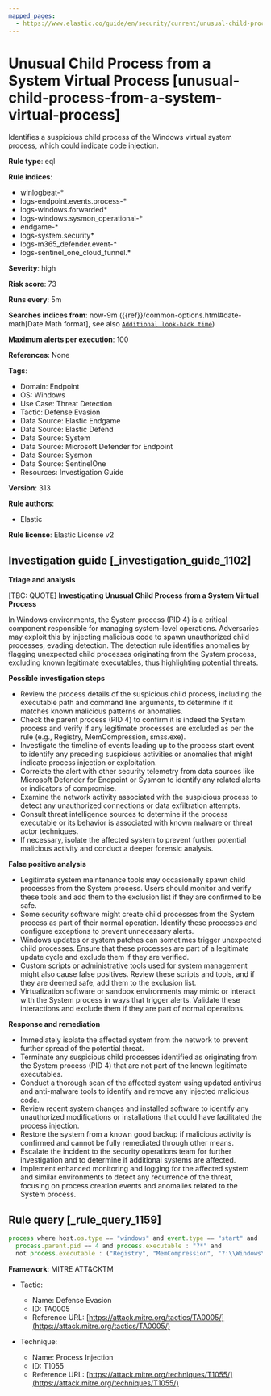 ```yaml
---
mapped_pages:
  - https://www.elastic.co/guide/en/security/current/unusual-child-process-from-a-system-virtual-process.html
---
```


# Unusual Child Process from a System Virtual Process [unusual-child-process-from-a-system-virtual-process]

Identifies a suspicious child process of the Windows virtual system process, which could indicate code injection.

**Rule type**: eql

**Rule indices**:

* winlogbeat-*
* logs-endpoint.events.process-*
* logs-windows.forwarded*
* logs-windows.sysmon_operational-*
* endgame-*
* logs-system.security*
* logs-m365_defender.event-*
* logs-sentinel_one_cloud_funnel.*

**Severity**: high

**Risk score**: 73

**Runs every**: 5m

**Searches indices from**: now-9m ({{ref}}/common-options.html#date-math[Date Math format], see also [`Additional look-back time`](docs-content://solutions/security/detect-and-alert/create-detection-rule.md#rule-schedule))

**Maximum alerts per execution**: 100

**References**: None

**Tags**:

* Domain: Endpoint
* OS: Windows
* Use Case: Threat Detection
* Tactic: Defense Evasion
* Data Source: Elastic Endgame
* Data Source: Elastic Defend
* Data Source: System
* Data Source: Microsoft Defender for Endpoint
* Data Source: Sysmon
* Data Source: SentinelOne
* Resources: Investigation Guide

**Version**: 313

**Rule authors**:

* Elastic

**Rule license**: Elastic License v2

## Investigation guide [_investigation_guide_1102]

**Triage and analysis**

[TBC: QUOTE]
**Investigating Unusual Child Process from a System Virtual Process**

In Windows environments, the System process (PID 4) is a critical component responsible for managing system-level operations. Adversaries may exploit this by injecting malicious code to spawn unauthorized child processes, evading detection. The detection rule identifies anomalies by flagging unexpected child processes originating from the System process, excluding known legitimate executables, thus highlighting potential threats.

**Possible investigation steps**

* Review the process details of the suspicious child process, including the executable path and command line arguments, to determine if it matches known malicious patterns or anomalies.
* Check the parent process (PID 4) to confirm it is indeed the System process and verify if any legitimate processes are excluded as per the rule (e.g., Registry, MemCompression, smss.exe).
* Investigate the timeline of events leading up to the process start event to identify any preceding suspicious activities or anomalies that might indicate process injection or exploitation.
* Correlate the alert with other security telemetry from data sources like Microsoft Defender for Endpoint or Sysmon to identify any related alerts or indicators of compromise.
* Examine the network activity associated with the suspicious process to detect any unauthorized connections or data exfiltration attempts.
* Consult threat intelligence sources to determine if the process executable or its behavior is associated with known malware or threat actor techniques.
* If necessary, isolate the affected system to prevent further potential malicious activity and conduct a deeper forensic analysis.

**False positive analysis**

* Legitimate system maintenance tools may occasionally spawn child processes from the System process. Users should monitor and verify these tools and add them to the exclusion list if they are confirmed to be safe.
* Some security software might create child processes from the System process as part of their normal operation. Identify these processes and configure exceptions to prevent unnecessary alerts.
* Windows updates or system patches can sometimes trigger unexpected child processes. Ensure that these processes are part of a legitimate update cycle and exclude them if they are verified.
* Custom scripts or administrative tools used for system management might also cause false positives. Review these scripts and tools, and if they are deemed safe, add them to the exclusion list.
* Virtualization software or sandbox environments may mimic or interact with the System process in ways that trigger alerts. Validate these interactions and exclude them if they are part of normal operations.

**Response and remediation**

* Immediately isolate the affected system from the network to prevent further spread of the potential threat.
* Terminate any suspicious child processes identified as originating from the System process (PID 4) that are not part of the known legitimate executables.
* Conduct a thorough scan of the affected system using updated antivirus and anti-malware tools to identify and remove any injected malicious code.
* Review recent system changes and installed software to identify any unauthorized modifications or installations that could have facilitated the process injection.
* Restore the system from a known good backup if malicious activity is confirmed and cannot be fully remediated through other means.
* Escalate the incident to the security operations team for further investigation and to determine if additional systems are affected.
* Implement enhanced monitoring and logging for the affected system and similar environments to detect any recurrence of the threat, focusing on process creation events and anomalies related to the System process.


## Rule query [_rule_query_1159]

```js
process where host.os.type == "windows" and event.type == "start" and
  process.parent.pid == 4 and process.executable : "?*" and
  not process.executable : ("Registry", "MemCompression", "?:\\Windows\\System32\\smss.exe")
```

**Framework**: MITRE ATT&CKTM

* Tactic:

    * Name: Defense Evasion
    * ID: TA0005
    * Reference URL: [https://attack.mitre.org/tactics/TA0005/](https://attack.mitre.org/tactics/TA0005/)

* Technique:

    * Name: Process Injection
    * ID: T1055
    * Reference URL: [https://attack.mitre.org/techniques/T1055/](https://attack.mitre.org/techniques/T1055/)



